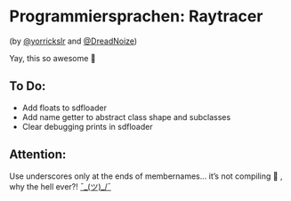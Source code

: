 Programmiersprachen: Raytracer
===========
(by [@yorrickslr](https://github.com/yorrickslr) and [@DreadNoize](https://github.com/DreadNoize))

Yay, this so awesome :rocket:

## To Do:

- Add floats to sdfloader
- Add name getter to abstract class shape and subclasses
- Clear debugging prints in sdfloader


## Attention:

Use underscores only at the ends of membernames... it’s not compiling :poop: , why the hell ever?! [¯\_(ツ)_/¯](https://www.youtube.com/watch?v=32UGD0fV45g)
